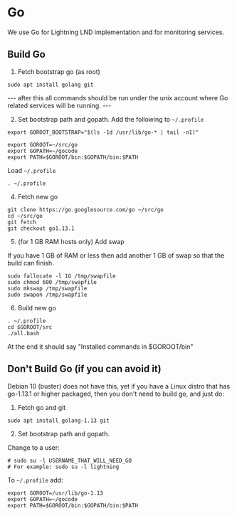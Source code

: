 # Go

We use Go for Lightning LND implementation and for monitoring services.


## Build Go

1. Fetch bootstrap go (as root)

```
sudo apt install golang git
```


--- after this all commands should be run under the unix account where Go related services will be running. ---

2. Set bootstrap path and gopath. Add the following to `~/.profile`

```
export GOROOT_BOOTSTRAP="$(ls -1d /usr/lib/go-* | tail -n1)"

export GOROOT=~/src/go
export GOPATH=~/gocode
export PATH=$GOROOT/bin:$GOPATH/bin:$PATH
```

Load `~/.profile`
```
. ~/.profile
```

4. Fetch new go
```
git clone https://go.googlesource.com/go ~/src/go
cd ~/src/go
git fetch
git checkout go1.13.1
```

5. (for 1 GB RAM hosts only) Add swap

If you have 1 GB of RAM or less then add another 1 GB of swap so that the build can finish.

```
sudo fallocate -l 1G /tmp/swapfile
sudo chmod 600 /tmp/swapfile
sudo mkswap /tmp/swapfile
sudo swapon /tmp/swapfile
```


6. Build new go
```
. ~/.profile
cd $GOROOT/src
./all.bash
```
At the end it should say "Installed commands in $GOROOT/bin"



## Don't Build Go (if you can avoid it)

Debian 10 (buster) does not have this, yet if you have a Linux distro that has go-1.13.1 or higher packaged, then you don't need to build go, and just do:

1. Fetch go and git
```
sudo apt install golang-1.13 git
```

2. Set bootstrap path and gopath.

Change to a user:
```
# sudo su -l USERNAME_THAT_WILL_NEED_GO
# For example: sudo su -l lightning
```

To `~/.profile` add:
```
export GOROOT=/usr/lib/go-1.13
export GOPATH=~/gocode
export PATH=$GOROOT/bin:$GOPATH/bin:$PATH
```


